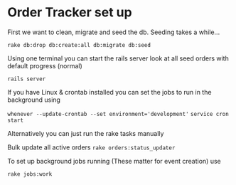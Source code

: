 # Order Tracker set up

First we want to clean, migrate and seed the db.
Seeding takes a while...

`rake db:drop db:create:all db:migrate db:seed`

Using one terminal you can start the rails server
look at all seed orders with default progress (normal)

`rails server`

If you have Linux & crontab installed you can set the jobs to run in the background using

`whenever --update-crontab --set environment='development'`
`service cron start`

Alternatively you can just run the rake tasks manually

Bulk update all active orders `rake orders:status_updater`


To set up background jobs running (These matter for event creation) use

`rake jobs:work`